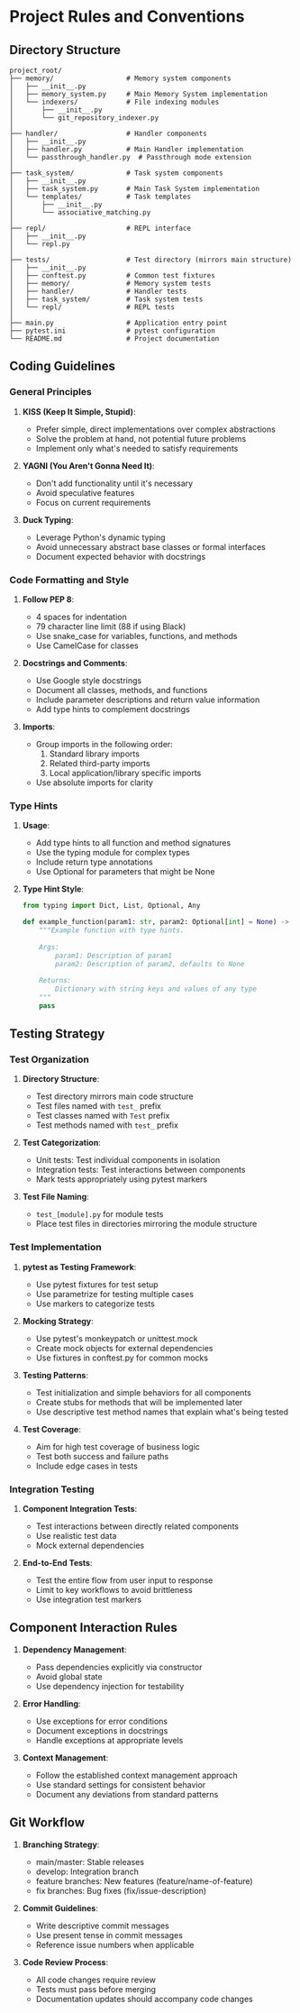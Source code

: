 # Project Rules and Conventions

## Directory Structure

```
project_root/
├── memory/                  # Memory system components
│   ├── __init__.py
│   ├── memory_system.py     # Main Memory System implementation
│   └── indexers/            # File indexing modules
│       ├── __init__.py
│       └── git_repository_indexer.py
│
├── handler/                 # Handler components
│   ├── __init__.py
│   ├── handler.py           # Main Handler implementation
│   └── passthrough_handler.py  # Passthrough mode extension
│
├── task_system/             # Task system components
│   ├── __init__.py
│   ├── task_system.py       # Main Task System implementation
│   └── templates/           # Task templates
│       ├── __init__.py
│       └── associative_matching.py
│
├── repl/                    # REPL interface
│   ├── __init__.py
│   └── repl.py
│
├── tests/                   # Test directory (mirrors main structure)
│   ├── __init__.py
│   ├── conftest.py          # Common test fixtures
│   ├── memory/              # Memory system tests
│   ├── handler/             # Handler tests
│   ├── task_system/         # Task system tests
│   └── repl/                # REPL tests
│
├── main.py                  # Application entry point
├── pytest.ini               # pytest configuration
└── README.md                # Project documentation
```

## Coding Guidelines

### General Principles

1. **KISS (Keep It Simple, Stupid)**: 
   - Prefer simple, direct implementations over complex abstractions
   - Solve the problem at hand, not potential future problems
   - Implement only what's needed to satisfy requirements

2. **YAGNI (You Aren't Gonna Need It)**:
   - Don't add functionality until it's necessary
   - Avoid speculative features
   - Focus on current requirements

3. **Duck Typing**:
   - Leverage Python's dynamic typing
   - Avoid unnecessary abstract base classes or formal interfaces
   - Document expected behavior with docstrings

### Code Formatting and Style

1. **Follow PEP 8**:
   - 4 spaces for indentation
   - 79 character line limit (88 if using Black)
   - Use snake_case for variables, functions, and methods
   - Use CamelCase for classes

2. **Docstrings and Comments**:
   - Use Google style docstrings
   - Document all classes, methods, and functions
   - Include parameter descriptions and return value information
   - Add type hints to complement docstrings

3. **Imports**:
   - Group imports in the following order:
     1. Standard library imports
     2. Related third-party imports
     3. Local application/library specific imports
   - Use absolute imports for clarity

### Type Hints

1. **Usage**:
   - Add type hints to all function and method signatures
   - Use the typing module for complex types
   - Include return type annotations
   - Use Optional for parameters that might be None

2. **Type Hint Style**:
   ```python
   from typing import Dict, List, Optional, Any

   def example_function(param1: str, param2: Optional[int] = None) -> Dict[str, Any]:
       """Example function with type hints.
       
       Args:
           param1: Description of param1
           param2: Description of param2, defaults to None
           
       Returns:
           Dictionary with string keys and values of any type
       """
       pass
   ```

## Testing Strategy

### Test Organization

1. **Directory Structure**:
   - Test directory mirrors main code structure
   - Test files named with `test_` prefix
   - Test classes named with `Test` prefix
   - Test methods named with `test_` prefix

2. **Test Categorization**:
   - Unit tests: Test individual components in isolation
   - Integration tests: Test interactions between components
   - Mark tests appropriately using pytest markers

3. **Test File Naming**:
   - `test_[module].py` for module tests
   - Place test files in directories mirroring the module structure

### Test Implementation

1. **pytest as Testing Framework**:
   - Use pytest fixtures for test setup
   - Use parametrize for testing multiple cases
   - Use markers to categorize tests

2. **Mocking Strategy**:
   - Use pytest's monkeypatch or unittest.mock
   - Create mock objects for external dependencies
   - Use fixtures in conftest.py for common mocks

3. **Testing Patterns**:
   - Test initialization and simple behaviors for all components
   - Create stubs for methods that will be implemented later
   - Use descriptive test method names that explain what's being tested

4. **Test Coverage**:
   - Aim for high test coverage of business logic
   - Test both success and failure paths
   - Include edge cases in tests

### Integration Testing

1. **Component Integration Tests**:
   - Test interactions between directly related components
   - Use realistic test data
   - Mock external dependencies

2. **End-to-End Tests**:
   - Test the entire flow from user input to response
   - Limit to key workflows to avoid brittleness
   - Use integration test markers

## Component Interaction Rules

1. **Dependency Management**:
   - Pass dependencies explicitly via constructor
   - Avoid global state
   - Use dependency injection for testability

2. **Error Handling**:
   - Use exceptions for error conditions
   - Document exceptions in docstrings
   - Handle exceptions at appropriate levels

3. **Context Management**:
   - Follow the established context management approach
   - Use standard settings for consistent behavior
   - Document any deviations from standard patterns

## Git Workflow

1. **Branching Strategy**:
   - main/master: Stable releases
   - develop: Integration branch
   - feature branches: New features (feature/name-of-feature)
   - fix branches: Bug fixes (fix/issue-description)

2. **Commit Guidelines**:
   - Write descriptive commit messages
   - Use present tense in commit messages
   - Reference issue numbers when applicable

3. **Code Review Process**:
   - All code changes require review
   - Tests must pass before merging
   - Documentation updates should accompany code changes
